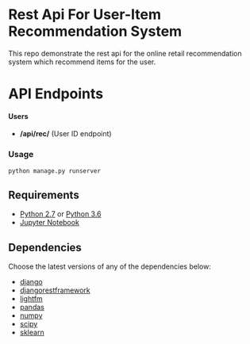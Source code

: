 # Rest Api For User-Item Recommendation System

This repo demonstrate the rest api for the online retail recommendation system which recommend items for the user.

# API Endpoints

#### Users

- **/api/rec/** (User ID endpoint)

### Usage

    python manage.py runserver

## Requirements

- [Python 2.7](https://www.python.org/download/releases/2.7/) or [Python 3.6](https://www.python.org/downloads/release/python-360/)
- [Jupyter Notebook](http://jupyter.org/)

## Dependencies

Choose the latest versions of any of the dependencies below:

- [django](https://www.djangoproject.com/)
- [djangorestframework](http://www.django-rest-framework.org/)
- [lightfm](https://github.com/lyst/lightfm)
- [pandas](https://pandas.pydata.org/)
- [numpy](http://www.numpy.org/)
- [scipy](https://www.scipy.org/)
- [sklearn](http://scikit-learn.org/stable/)
